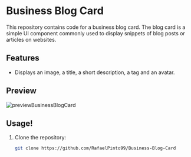 # Business Blog Card

This repository contains code for a business blog card. The blog card is a simple UI component commonly used to display snippets of blog posts or articles on websites.

## Features

- Displays an image, a title, a short description, a tag and an avatar.

## Preview

![previewBusinessBlogCard](https://github.com/RafaelPinto99/Business-Blog-Card/assets/33991446/8858ac0f-62d6-45fa-b984-9958cd5141bc)

## Usage!


1. Clone the repository:

   ```bash
   git clone https://github.com/RafaelPinto99/Business-Blog-Card
